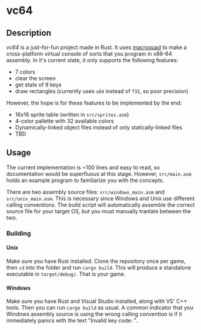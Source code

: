 # vc64

## Description
*vc64* is a just-for-fun project made in Rust. It uses [macroquad](https://crates.io/crates/macroquad) to make a cross-platform virtual console of sorts that you program in x86-64 assembly.
In it's current state, it only supports the following features:
 - 7 colors
 - clear the screen
 - get state of 9 keys
 - draw rectangles (currently uses `u64` instead of `f32`, so poor precision)
 
However, the hope is for these features to be implemented by the end:
 - 16x16 sprite table (written in `src/sprites.asm`)
 - 4-color pallette with 32 available colors
 - Dynamically-linked object files instead of only statically-linked files
 - TBD

## Usage
The current implementation is  ~100 lines and easy to read, so documentation would be superfluous at this stage. However, `src/main.asm` holds an example program to familiarize you with the concepts.

There are two assembly source files: `src/windows_main.asm` and `src/unix_main.asm`. This is necessary since Windows and Unix use different calling conventions.
The build script will automatically assemble the correct source file for your target OS, but you must manually tranlate between the two.

### Building
#### Unix
Make sure you have Rust installed. Clone the repository once per game, then `cd` into the folder and run `cargo build`.
This will produce a standalone executable in `target/debug/`. That is your game.

#### Windows
Make sure you have Rust and Visual Studio installed, along with VS' C++ tools. Then you can run `cargo build` as usual.
A common indicator that you Windows assembly source is using the wrong calling convention is if it immediately panics with the text "Invalid key code: <some number>".
